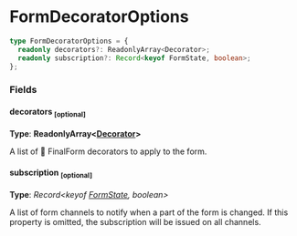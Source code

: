 # FormDecoratorOptions

```typescript
type FormDecoratorOptions = {
  readonly decorators?: ReadonlyArray<Decorator>;
  readonly subscription?: Record<keyof FormState, boolean>;
};
```

### Fields

#### decorators <sub>[optional]</sub>

**Type**: **ReadonlyArray<[Decorator](https://final-form.org/docs/final-form/types/Decorator)>**

A list of 🏁 FinalForm decorators to apply to the form.

#### subscription <sub>[optional]</sub>

**Type**: _Record<keyof [FormState](https://final-form.org/docs/final-form/types/FormState), boolean>_

A list of form channels to notify when a part of the form is changed. If this
property is omitted, the subscription will be issued on all channels.
